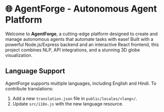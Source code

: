 # 🌐 AgentForge - Autonomous Agent Platform

Welcome to **AgentForge**, a cutting-edge platform designed to create and manage autonomous agents that automate tasks with ease! Built with a powerful Node.js/Express backend and an interactive React frontend, this project combines NLP, API integrations, and a stunning 3D globe visualization.

## Language Support
AgentForge supports multiple languages, including English and Hindi. To contribute translations:
1. Add a new `translation.json` file in `public/locales/<lang>/`.
2. Update `src/i18n.js` with the new language resource.